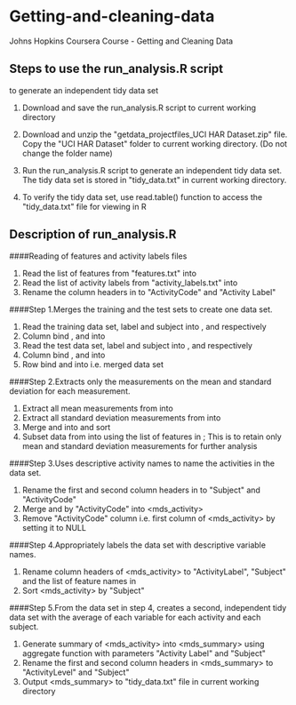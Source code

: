 Getting-and-cleaning-data
=========================

Johns Hopkins Coursera Course - Getting and Cleaning Data

## Steps to use the run_analysis.R script
 to generate an independent tidy data set

1) Download and save the run_analysis.R script to current working directory


2) Download and unzip the "getdata_projectfiles_UCI HAR Dataset.zip" file. Copy the "UCI HAR Dataset" folder to current working directory.
(Do not change the folder name)


3) Run the run_analysis.R script to generate an independent tidy data set. The tidy data set is stored in "tidy_data.txt" in current working directory.

4) To verify the tidy data set, use read.table() function to access the "tidy_data.txt" file for viewing in R


## Description of run_analysis.R

####Reading of features and activity labels files
1) Read the list of features from "features.txt" into <featurelist>
2) Read the list of activity labels from "activity_labels.txt" into <activitylabel>
3) Rename the column headers in <activitylabel> to "ActivityCode" and "Activity Label"

####Step 1.Merges the training and the test sets to create one data set.
1) Read the training data set, label and subject into <trgset>, <trglabel> and <trgsubject> respectively
2) Column bind <trgset>, <trglabel> and <trgsubject> into <trgds>
3) Read the test data set, label and subject into <testset>, <testlabel> and <testsubject> respectively
4) Column bind <testset>, <testlabel> and <testsubject> into <testds>
5) Row bind <trgds> and <testds> into <mds> i.e. merged data set

####Step 2.Extracts only the measurements on the mean and standard deviation for each measurement.
1) Extract all mean measurements from <featurelist> into <featureMean>
2) Extract all standard deviation measurements from <featurelist> into <featureStd>
3) Merge <featureMean> and <featureStd> into <featureMeanStd> and sort <featureMeanStd>
4) Subset data from <mds> into <mdsMeanStd> using the list of features in <featureMeanStd>; This is to retain only mean and 
standard deviation measurements for further analysis

####Step 3.Uses descriptive activity names to name the activities in the data set.
1) Rename the first and second column headers in <mdsMeanStd> to "Subject" and "ActivityCode"
2) Merge <activitylabel> and <mdsMeanStd> by "ActivityCode" into <mds_activity>
3) Remove "ActivityCode" column i.e. first column of <mds_activity> by setting it to NULL 

####Step 4.Appropriately labels the data set with descriptive variable names.
1) Rename column headers of <mds_activity> to "ActivityLabel", "Subject" and the list of feature names in <featureMeanStd>
2) Sort <mds_activity> by "Subject" 

####Step 5.From the data set in step 4, creates a second, independent tidy data set with the average of each variable for each activity and each subject.
1) Generate summary of <mds_activity> into <mds_summary> using aggregate function with parameters "Activity Label" and "Subject"
2) Rename the first and second column headers in <mds_summary> to "ActivityLevel" and "Subject"
3) Output <mds_summary> to "tidy_data.txt" file in current working directory